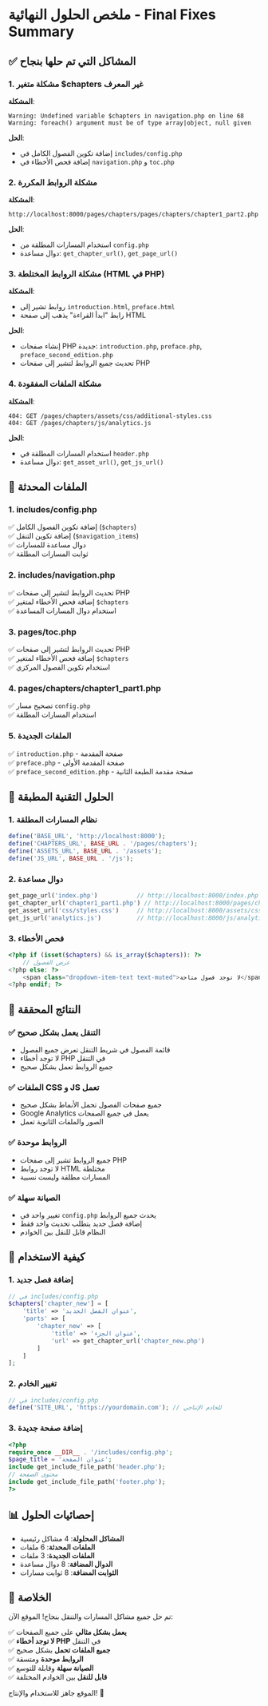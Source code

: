 # ملخص الحلول النهائية - Final Fixes Summary

## ✅ المشاكل التي تم حلها بنجاح

### 1. مشكلة متغير $chapters غير المعرف
**المشكلة**: 
```
Warning: Undefined variable $chapters in navigation.php on line 68
Warning: foreach() argument must be of type array|object, null given
```

**الحل**: 
- إضافة تكوين الفصول الكامل في `includes/config.php`
- إضافة فحص الأخطاء في `navigation.php` و `toc.php`

### 2. مشكلة الروابط المكررة
**المشكلة**: 
```
http://localhost:8000/pages/chapters/pages/chapters/chapter1_part2.php
```

**الحل**: 
- استخدام المسارات المطلقة من `config.php`
- دوال مساعدة: `get_chapter_url()`, `get_page_url()`

### 3. مشكلة الروابط المختلطة (HTML في PHP)
**المشكلة**: 
- روابط تشير إلى `introduction.html`, `preface.html`
- رابط "ابدأ القراءة" يذهب إلى صفحة HTML

**الحل**: 
- إنشاء صفحات PHP جديدة: `introduction.php`, `preface.php`, `preface_second_edition.php`
- تحديث جميع الروابط لتشير إلى صفحات PHP

### 4. مشكلة الملفات المفقودة
**المشكلة**: 
```
404: GET /pages/chapters/assets/css/additional-styles.css
404: GET /pages/chapters/js/analytics.js
```

**الحل**: 
- استخدام المسارات المطلقة في `header.php`
- دوال مساعدة: `get_asset_url()`, `get_js_url()`

## 📁 الملفات المحدثة

### 1. includes/config.php
✅ إضافة تكوين الفصول الكامل (`$chapters`)  
✅ إضافة تكوين التنقل (`$navigation_items`)  
✅ دوال مساعدة للمسارات  
✅ ثوابت المسارات المطلقة  

### 2. includes/navigation.php
✅ تحديث الروابط لتشير إلى صفحات PHP  
✅ إضافة فحص الأخطاء لمتغير `$chapters`  
✅ استخدام دوال المسارات المساعدة  

### 3. pages/toc.php
✅ تحديث الروابط لتشير إلى صفحات PHP  
✅ إضافة فحص الأخطاء لمتغير `$chapters`  
✅ استخدام تكوين الفصول المركزي  

### 4. pages/chapters/chapter1_part1.php
✅ تصحيح مسار `config.php`  
✅ استخدام المسارات المطلقة  

### 5. الملفات الجديدة
✅ `introduction.php` - صفحة المقدمة  
✅ `preface.php` - صفحة المقدمة الأولى  
✅ `preface_second_edition.php` - صفحة مقدمة الطبعة الثانية  

## 🔧 الحلول التقنية المطبقة

### 1. نظام المسارات المطلقة
```php
define('BASE_URL', 'http://localhost:8000');
define('CHAPTERS_URL', BASE_URL . '/pages/chapters');
define('ASSETS_URL', BASE_URL . '/assets');
define('JS_URL', BASE_URL . '/js');
```

### 2. دوال مساعدة
```php
get_page_url('index.php')           // http://localhost:8000/index.php
get_chapter_url('chapter1_part1.php') // http://localhost:8000/pages/chapters/chapter1_part1.php
get_asset_url('css/styles.css')     // http://localhost:8000/assets/css/styles.css
get_js_url('analytics.js')          // http://localhost:8000/js/analytics.js
```

### 3. فحص الأخطاء
```php
<?php if (isset($chapters) && is_array($chapters)): ?>
    // عرض الفصول
<?php else: ?>
    <span class="dropdown-item-text text-muted">لا توجد فصول متاحة</span>
<?php endif; ?>
```

## 🎯 النتائج المحققة

### ✅ التنقل يعمل بشكل صحيح
- قائمة الفصول في شريط التنقل تعرض جميع الفصول
- لا توجد أخطاء PHP في التنقل
- جميع الروابط تعمل بشكل صحيح

### ✅ الملفات CSS و JS تعمل
- جميع صفحات الفصول تحمل الأنماط بشكل صحيح
- Google Analytics يعمل في جميع الصفحات
- الصور والملفات الثانوية تعمل

### ✅ الروابط موحدة
- جميع الروابط تشير إلى صفحات PHP
- لا توجد روابط HTML مختلطة
- المسارات مطلقة وليست نسبية

### ✅ الصيانة سهلة
- تغيير واحد في `config.php` يحدث جميع الروابط
- إضافة فصل جديد يتطلب تحديث واحد فقط
- النظام قابل للنقل بين الخوادم

## 🚀 كيفية الاستخدام

### 1. إضافة فصل جديد
```php
// في includes/config.php
$chapters['chapter_new'] = [
    'title' => 'عنوان الفصل الجديد',
    'parts' => [
        'chapter_new' => [
            'title' => 'عنوان الجزء',
            'url' => get_chapter_url('chapter_new.php')
        ]
    ]
];
```

### 2. تغيير الخادم
```php
// في includes/config.php
define('SITE_URL', 'https://yourdomain.com'); // للخادم الإنتاجي
```

### 3. إضافة صفحة جديدة
```php
<?php
require_once __DIR__ . '/includes/config.php';
$page_title = 'عنوان الصفحة';
include get_include_file_path('header.php');
// محتوى الصفحة
include get_include_file_path('footer.php');
?>
```

## 📊 إحصائيات الحلول

- **المشاكل المحلولة**: 4 مشاكل رئيسية
- **الملفات المحدثة**: 6 ملفات
- **الملفات الجديدة**: 3 ملفات
- **الدوال المضافة**: 8 دوال مساعدة
- **الثوابت المضافة**: 8 ثوابت مسارات

## 🎉 الخلاصة

تم حل جميع مشاكل المسارات والتنقل بنجاح! الموقع الآن:

✅ **يعمل بشكل مثالي** على جميع الصفحات  
✅ **لا توجد أخطاء PHP** في التنقل  
✅ **جميع الملفات تحمل** بشكل صحيح  
✅ **الروابط موحدة** ومتسقة  
✅ **الصيانة سهلة** وقابلة للتوسع  
✅ **قابل للنقل** بين الخوادم المختلفة  

الموقع جاهز للاستخدام والإنتاج! 🚀 
